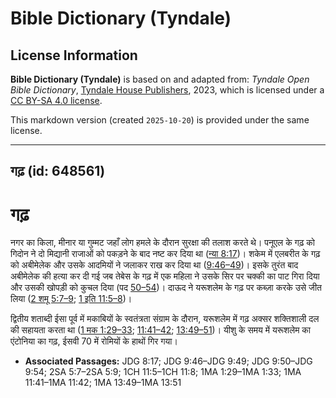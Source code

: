 # Bible Dictionary (Tyndale)

## License Information

**Bible Dictionary (Tyndale)** is based on and adapted from: _Tyndale Open Bible Dictionary_, [Tyndale House Publishers](https://tyndaleopenresources.com/), 2023, which is licensed under a [CC BY-SA 4.0 license](https://creativecommons.org/licenses/by-sa/4.0/legalcode.en).

This markdown version (created `2025-10-20`) is provided under the same license.



--------------------------------

## गढ़ (id: 648561)

गढ़
===

नगर का किला, मीनार या गुम्मट जहाँ लोग हमले के दौरान सुरक्षा की तलाश करते थे। पनूएल के गढ़ को गिदोन ने दो मिद्यानी राजाओं को पकड़ने के बाद नष्ट कर दिया था ([न्या 8:17](https://ref.ly/Judg8:17))। शकेम में एलबरीत के गढ़ को अबीमेलेक और उसके आदमियों ने जलाकर राख कर दिया था ([9:46–49](https://ref.ly/Judg9:46-Judg9:49))। इसके तुरंत बाद अबीमेलेक की हत्या कर दी गई जब तेबेस के गढ़ में एक महिला ने उसके सिर पर चक्की का पाट गिरा दिया और उसकी खोपड़ी को कुचल दिया (पद [50–54](https://ref.ly/Judg9:50-Judg9:54))। दाऊद ने यरूशलेम के गढ़ पर कब्ज़ा करके उसे जीत लिया ([2 शमू 5:7–9](https://ref.ly/2Sam5:7-2Sam5:9); [1 इति 11:5–8](https://ref.ly/1Chr11:5-1Chr11:8))।

द्वितीय शताब्दी ईसा पूर्व में मकाबियों के स्वतंत्रता संग्राम के दौरान, यरूशलेम में गढ़ अक्सर शक्तिशाली दल की सहायता करता था ([1 मक 1:29–33](https://ref.ly/1Macc1:29-1Macc1:33); [11:41–42](https://ref.ly/1Macc11:41-1Macc11:42); [13:49–51](https://ref.ly/1Macc13:49-1Macc13:51))। यीशु के समय में यरूशलेम का एंटोनिया का गढ़, ईसवी 70 में रोमियों के हाथों गिर गया।

* **Associated Passages:** JDG 8:17; JDG 9:46–JDG 9:49; JDG 9:50–JDG 9:54; 2SA 5:7–2SA 5:9; 1CH 11:5–1CH 11:8; 1MA 1:29–1MA 1:33; 1MA 11:41–1MA 11:42; 1MA 13:49–1MA 13:51


